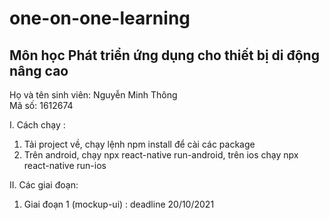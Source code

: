 # one-on-one-learning

## Môn học Phát triển ứng dụng cho thiết bị di động nâng cao

Họ và tên sinh viên: Nguyễn Minh Thông <br/>
Mã số: 1612674

I. Cách chạy : <br/>
  1. Tải project về, chạy lệnh npm install để cài các package
  2. Trên android, chạy npx react-native run-android, trên ios chạy npx react-native run-ios

II. Các giai đoạn: 
  1. Giai đoạn 1 (mockup-ui) : deadline 20/10/2021